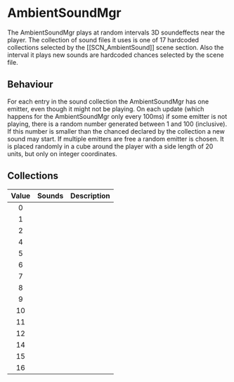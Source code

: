 # AmbientSoundMgr

The AmbientSoundMgr plays at random intervals 3D soundeffects near the player. The collection of sound files it uses is one of 17 hardcoded collections selected by the [[SCN_AmbientSound]] scene section. Also the interval it plays new sounds are hardcoded chances selected by the scene file.

## Behaviour

For each entry in the sound collection the AmbientSoundMgr has one emitter, even though it might not be playing. On each update (which happens for the AmbientSoundMgr only every 100ms) if some emitter is not playing, there is a random number generated between 1 and 100 (inclusive). If this number is smaller than the chanced declared by the collection a new sound may start. If multiple emitters are free a random emitter is chosen. It is placed randomly in a cube around the player with a side length of 20 units, but only on integer coordinates.

## Collections

| Value | Sounds | Description |
|:-----:|-------------------------------------|-------------|
|   0   | |
|   1   | |
|   2   | |
|   4   | |
|   5   | |
|   6   | |
|   7   | |
|   8   | |
|   9   | |
|  10   | |
|  11   | |
|  12   | |
|  14   | |
|  15   | |
|  16   | |
